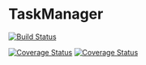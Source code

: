 # TaskManager

[![Build Status](https://github.com/V0lodimirV/TaskManager/actions/workflows/main.yml/badge.svg?branch=develop)](https://github.com/V0lodimirV/TaskManager/actions/workflows/main.yml)

[![Coverage Status](https://coveralls.io/repos/github/V0lodimirV/TaskManager/badge.svg?branch=develop)](https://coveralls.io/github/V0lodimirV/TaskManager?branch=develop)
[![Coverage Status](https://coveralls.io/repos/github/V0lodimirV/TaskManager/badge.svg)](https://coveralls.io/github/V0lodimirV/TaskManager)